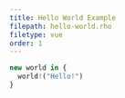 ```yaml
---
title: Hello World Example
filepath: hello-world.rho
filetype: vue
order: 1
---
```


```javascript
new world in {
  world!("Hello!")
}

```
